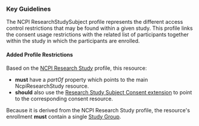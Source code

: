 ### Key Guidelines
The NCPI ResearchStudySubject profile represents the different access control restrictions that may be found within a given study. This profile links the consent usage restrictions with the related list of participants together within the study in which the participants are enrolled. 

#### Added Profile Restrictions
Based on the [NCPI Research Study](StructureDefinition-ncpi-research-study.html) profile, this resource:
* **must** have a _partOf_ property which points to the main NcpiResearchStudy resource. 
* **should** also use the [Research Study Subject Consent extension](StructureDefinition-research-study-subject-consent.html) to point to the corresponding consent resource. 

Because it is derived from the NCPI Research Study profile, the resource's enrollment **must** contain a single [Study Group](StructureDefinition-study-group.html). 